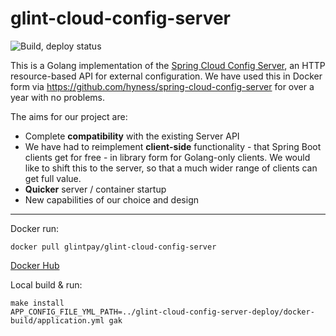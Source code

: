 # glint-cloud-config-server

![Build, deploy status](https://github.com/GlintPay/glint-cloud-config-server/actions/workflows/main.yaml/badge.svg)

This is a Golang implementation of the [Spring Cloud Config Server](https://docs.spring.io/spring-cloud-config/docs/current/reference/html/#_spring_cloud_config_server), an HTTP resource-based API for external configuration. We have used this in Docker form via https://github.com/hyness/spring-cloud-config-server for over a year with no problems.

The aims for our project are:
* Complete **compatibility** with the existing Server API
* We have had to reimplement **client-side** functionality - that Spring Boot clients get for free - in library form for Golang-only clients. We would like to shift this to the server, so that a much wider range of clients can get full value.
* **Quicker** server / container startup
* New capabilities of our choice and design

---

Docker run:

    docker pull glintpay/glint-cloud-config-server

[Docker Hub](https://hub.docker.com/repository/docker/glintpay/glint-cloud-config-server)

Local build & run:

    make install
    APP_CONFIG_FILE_YML_PATH=../glint-cloud-config-server-deploy/docker-build/application.yml gak
